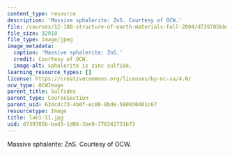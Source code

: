 ```yaml
---
content_type: resource
description: 'Massive sphalerite: ZnS. Courtesy of OCW.'
file: /courses/12-108-structure-of-earth-materials-fall-2004/d739785bbad31d063be9776242731b73_lab1-11.jpg
file_size: 32918
file_type: image/jpeg
image_metadata:
  caption: 'Massive sphalerite: ZnS.'
  credit: Courtesy of OCW.
  image-alt: sphalerite is zinc sulfide.
learning_resource_types: []
license: https://creativecommons.org/licenses/by-nc-sa/4.0/
ocw_type: OCWImage
parent_title: Sulfides
parent_type: CourseSection
parent_uid: 63dcdc73-4b0f-ec00-8bde-580930401c67
resourcetype: Image
title: lab1-11.jpg
uid: d739785b-bad3-1d06-3be9-776242731b73
---
```

Massive sphalerite: ZnS. Courtesy of OCW.